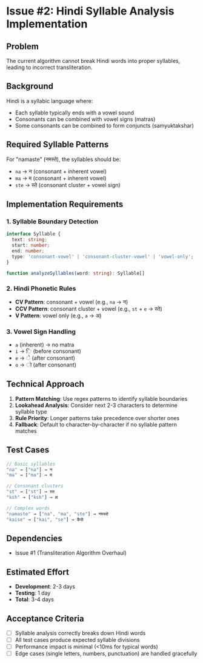 # Issue #2: Hindi Syllable Analysis Implementation

## Problem
The current algorithm cannot break Hindi words into proper syllables, leading to incorrect transliteration.

## Background
Hindi is a syllabic language where:
- Each syllable typically ends with a vowel sound
- Consonants can be combined with vowel signs (matras)
- Some consonants can be combined to form conjuncts (samyuktakshar)

## Required Syllable Patterns
For "namaste" (नमस्ते), the syllables should be:
- `na` → न (consonant + inherent vowel)
- `ma` → म (consonant + inherent vowel)  
- `ste` → स्ते (consonant cluster + vowel sign)

## Implementation Requirements

### 1. Syllable Boundary Detection
```typescript
interface Syllable {
  text: string;
  start: number;
  end: number;
  type: 'consonant-vowel' | 'consonant-cluster-vowel' | 'vowel-only';
}

function analyzeSyllables(word: string): Syllable[]
```

### 2. Hindi Phonetic Rules
- **CV Pattern**: consonant + vowel (e.g., `na` → न)
- **CCV Pattern**: consonant cluster + vowel (e.g., `st` + `e` → स्ते)
- **V Pattern**: vowel only (e.g., `a` → अ)

### 3. Vowel Sign Handling
- `a` (inherent) → no matra
- `i` → ि (before consonant)
- `e` → े (after consonant)
- `o` → ो (after consonant)

## Technical Approach
1. **Pattern Matching**: Use regex patterns to identify syllable boundaries
2. **Lookahead Analysis**: Consider next 2-3 characters to determine syllable type
3. **Rule Priority**: Longer patterns take precedence over shorter ones
4. **Fallback**: Default to character-by-character if no syllable pattern matches

## Test Cases
```typescript
// Basic syllables
"na" → ["na"] → न
"ma" → ["ma"] → म

// Consonant clusters
"st" → ["st"] → स्त
"ksh" → ["ksh"] → क्ष

// Complex words
"namaste" → ["na", "ma", "ste"] → नमस्ते
"kaise" → ["kai", "se"] → कैसे
```

## Dependencies
- Issue #1 (Transliteration Algorithm Overhaul)

## Estimated Effort
- **Development**: 2-3 days
- **Testing**: 1 day
- **Total**: 3-4 days

## Acceptance Criteria
- [ ] Syllable analysis correctly breaks down Hindi words
- [ ] All test cases produce expected syllable divisions
- [ ] Performance impact is minimal (<10ms for typical words)
- [ ] Edge cases (single letters, numbers, punctuation) are handled gracefully

